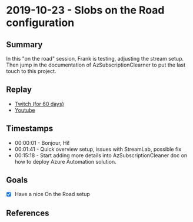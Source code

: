 
# 2019-10-23 - Slobs on the Road configuration

Summary
-------

In this "on the road" session, Frank is testing, adjusting the stream setup. Then jump in the documentation of AzSubscriptionClearner to put the last touch to this project. 

Replay
------

- [Twitch (for 60 days)](https://www.twitch.tv/videos/498556177)
- [Youtube](https://youtu.be/-APusc2zXUc)


Timestamps
--------

- 00:00:01 - Bonjour, Hi!
- 00:01:41 - Quick overview setup, issues with StreamLab, possible fix
- 00:15:18 - Start adding more details into AzSubscriptionCleaner doc on how to deploy Azure Automation solution.


Goals
-----

- [X] Have a nice On the Road setup


References
----------

